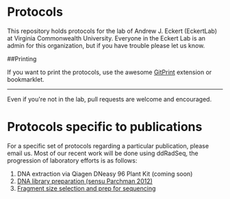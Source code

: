 Protocols
=========

This repository holds protocols for the lab of
Andrew J. Eckert (EckertLab) at Virginia Commonwealth
University. Everyone in the Eckert Lab is an admin for this organization, but if you have trouble
please let us know.

##Printing

If you want to print the protocols, use the awesome [GitPrint](https://gitprint.com) extension or bookmarklet.

---

Even if you're not in the lab, pull requests are welcome and encouraged.

Protocols specific to publications
=========

For a specific set of protocols regarding a particular publication, please email us. Most of our recent work will
be done using ddRadSeq, the progression of laboratory efforts is as follows:

1. DNA extraction via Qiagen DNeasy 96 Plant Kit (coming soon)
1. [DNA library preparation (sensu Parchman 2012)](https://github.com/EckertLab/protocols/blob/master/DNA_library_prep_(parchman).md)
1. [Fragment size selection and prep for sequencing](https://github.com/EckertLab/protocols/blob/master/gel_extraction_protocol.md)


